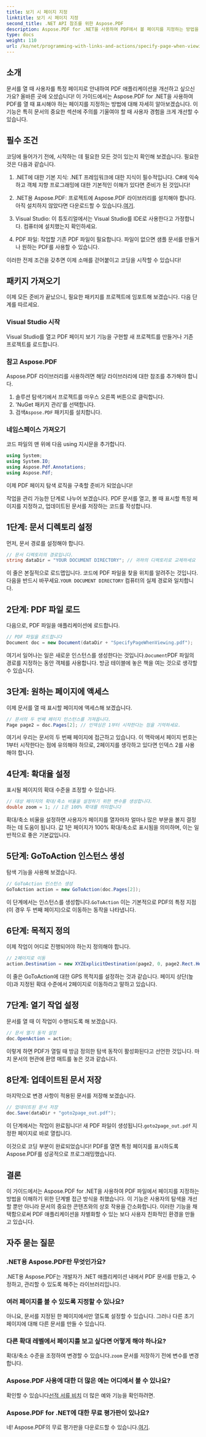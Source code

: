 ```yaml
---
title: 보기 시 페이지 지정
linktitle: 보기 시 페이지 지정
second_title: .NET API 참조를 위한 Aspose.PDF
description: Aspose.PDF for .NET을 사용하여 PDF에서 볼 페이지를 지정하는 방법을 알아보세요. 이 간단한 가이드로 사용자 탐색을 강화하세요.
type: docs
weight: 110
url: /ko/net/programming-with-links-and-actions/specify-page-when-viewing/
---
```

## 소개

문서를 열 때 사용자를 특정 페이지로 안내하여 PDF 애플리케이션을 개선하고 싶으신가요? 올바른 곳에 오셨습니다! 이 가이드에서는 Aspose.PDF for .NET을 사용하여 PDF를 열 때 표시해야 하는 페이지를 지정하는 방법에 대해 자세히 알아보겠습니다. 이 기능은 특히 문서의 중요한 섹션에 주의를 기울여야 할 때 사용자 경험을 크게 개선할 수 있습니다.

## 필수 조건

코딩에 들어가기 전에, 시작하는 데 필요한 모든 것이 있는지 확인해 보겠습니다. 필요한 것은 다음과 같습니다.

1. .NET에 대한 기본 지식: .NET 프레임워크에 대한 지식이 필수적입니다. C#에 익숙하고 객체 지향 프로그래밍에 대한 기본적인 이해가 있다면 준비가 된 것입니다!

2.  .NET용 Aspose.PDF: 프로젝트에 Aspose.PDF 라이브러리를 설치해야 합니다. 아직 설치하지 않았다면 다운로드할 수 있습니다.[여기](https://releases.aspose.com/pdf/net/).

3. Visual Studio: 이 튜토리얼에서는 Visual Studio를 IDE로 사용한다고 가정합니다. 컴퓨터에 설치했는지 확인하세요.

4. PDF 파일: 작업할 기존 PDF 파일이 필요합니다. 파일이 없으면 샘플 문서를 만들거나 원하는 PDF를 사용할 수 있습니다.

이러한 전제 조건을 갖추면 이제 소매를 걷어붙이고 코딩을 시작할 수 있습니다!

## 패키지 가져오기

이제 모든 준비가 끝났으니, 필요한 패키지를 프로젝트에 임포트해 보겠습니다. 다음 단계를 따르세요.

### Visual Studio 시작

Visual Studio를 열고 PDF 페이지 보기 기능을 구현할 새 프로젝트를 만들거나 기존 프로젝트를 로드합니다.

### 참고 Aspose.PDF

Aspose.PDF 라이브러리를 사용하려면 해당 라이브러리에 대한 참조를 추가해야 합니다.

1. 솔루션 탐색기에서 프로젝트를 마우스 오른쪽 버튼으로 클릭합니다.
2. 'NuGet 패키지 관리'를 선택합니다.
3.  검색`Aspose.PDF` 패키지를 설치합니다.

### 네임스페이스 가져오기

코드 파일의 맨 위에 다음 using 지시문을 추가합니다.

```csharp
using System;
using System.IO;
using Aspose.Pdf.Annotations;
using Aspose.Pdf;
```

이제 PDF 페이지 탐색 로직을 구축할 준비가 되었습니다!

작업을 관리 가능한 단계로 나누어 보겠습니다. PDF 문서를 열고, 볼 때 표시할 특정 페이지를 지정하고, 업데이트된 문서를 저장하는 코드를 작성합니다. 

## 1단계: 문서 디렉토리 설정

먼저, 문서 경로를 설정해야 합니다.

```csharp
// 문서 디렉토리의 경로입니다.
string dataDir = "YOUR DOCUMENT DIRECTORY"; // 귀하의 디렉토리로 교체하세요
```

 이 줄은 본질적으로 로드맵입니다. 코드에 PDF 파일을 찾을 위치를 알려주는 것입니다. 다음을 반드시 바꾸세요.`YOUR DOCUMENT DIRECTORY` 컴퓨터의 실제 경로와 일치합니다.

## 2단계: PDF 파일 로드

다음으로, PDF 파일을 애플리케이션에 로드합니다.

```csharp
// PDF 파일을 로드합니다
Document doc = new Document(dataDir + "SpecifyPageWhenViewing.pdf");
```

 여기서 일어나는 일은 새로운 인스턴스를 생성한다는 것입니다.`Document`PDF 파일의 경로를 지정하는 동안 객체를 사용합니다. 방금 테이블에 놓은 책을 여는 것으로 생각할 수 있습니다.

## 3단계: 원하는 페이지에 액세스

이제 문서를 열 때 표시할 페이지에 액세스해 보겠습니다.

```csharp
// 문서의 두 번째 페이지 인스턴스를 가져옵니다.
Page page2 = doc.Pages[2]; // 인덱싱은 1부터 시작한다는 점을 기억하세요.
```

여기서 우리는 문서의 두 번째 페이지에 접근하고 있습니다. 이 맥락에서 페이지 번호는 1부터 시작한다는 점에 유의해야 하므로, 2페이지를 생각하고 있다면 인덱스 2를 사용해야 합니다.

## 4단계: 확대율 설정

표시될 페이지의 확대 수준을 조정할 수 있습니다.

```csharp
// 대상 페이지의 확대/축소 비율을 설정하기 위한 변수를 생성합니다.
double zoom = 1; // 1은 100% 확대를 의미합니다
```

확대/축소 비율을 설정하면 사용자가 페이지를 열자마자 얼마나 많은 부분을 볼지 결정하는 데 도움이 됩니다. 값 1은 페이지가 100% 확대/축소로 표시됨을 의미하며, 이는 일반적으로 좋은 기본값입니다.

## 5단계: GoToAction 인스턴스 생성

탐색 기능을 사용해 보겠습니다.

```csharp
// GoToAction 인스턴스 생성
GoToAction action = new GoToAction(doc.Pages[2]); 
```

 이 단계에서는 인스턴스를 생성합니다.`GoToAction` 이는 기본적으로 PDF의 특정 지점(이 경우 두 번째 페이지)으로 이동하는 동작을 나타냅니다.

## 6단계: 목적지 정의

이제 작업이 어디로 진행되어야 하는지 정의해야 합니다.

```csharp
// 2페이지로 이동
action.Destination = new XYZExplicitDestination(page2, 0, page2.Rect.Height, zoom);
```

이 줄은 GoToAction에 대한 GPS 목적지를 설정하는 것과 같습니다. 페이지 상단(높이)과 지정된 확대 수준에서 2페이지로 이동하라고 말하고 있습니다.

## 7단계: 열기 작업 설정

문서를 열 때 이 작업이 수행되도록 해 보겠습니다.

```csharp
// 문서 열기 동작 설정
doc.OpenAction = action;
```

이렇게 하면 PDF가 열릴 때 방금 정의한 탐색 동작이 활성화된다고 선언한 것입니다. 마치 문서의 현관에 환영 매트를 놓은 것과 같습니다.

## 8단계: 업데이트된 문서 저장

마지막으로 변경 사항이 적용된 문서를 저장해 보겠습니다.

```csharp
// 업데이트된 문서 저장
doc.Save(dataDir + "goto2page_out.pdf");
```

이 단계에서는 작업이 완료됩니다! 새 PDF 파일이 생성됩니다.`goto2page_out.pdf` 지정한 페이지로 바로 열립니다.

이것으로 코딩 부분이 완료되었습니다! PDF를 열면 특정 페이지를 표시하도록 Aspose.PDF를 성공적으로 프로그래밍했습니다. 

## 결론

이 가이드에서는 Aspose.PDF for .NET을 사용하여 PDF 파일에서 페이지를 지정하는 방법을 이해하기 위한 단계별 접근 방식을 취했습니다. 이 기능은 사용자의 탐색을 개선할 뿐만 아니라 문서의 중요한 콘텐츠와의 상호 작용을 간소화합니다. 이러한 기능을 채택함으로써 PDF 애플리케이션을 차별화할 수 있는 보다 사용자 친화적인 환경을 만들고 있습니다.

## 자주 묻는 질문

### .NET용 Aspose.PDF란 무엇인가요?
.NET용 Aspose.PDF는 개발자가 .NET 애플리케이션 내에서 PDF 문서를 만들고, 수정하고, 관리할 수 있도록 해주는 라이브러리입니다.

### 여러 페이지를 볼 수 있도록 지정할 수 있나요?
아니요, 문서를 지정된 한 페이지에서만 열도록 설정할 수 있습니다. 그러나 다른 초기 페이지에 대해 다른 문서를 만들 수 있습니다.

### 다른 확대 레벨에서 페이지를 보고 싶다면 어떻게 해야 하나요?
 확대/축소 수준을 조정하여 변경할 수 있습니다.`zoom` 문서를 저장하기 전에 변수를 변경합니다.

### Aspose.PDF 사용에 대한 더 많은 예는 어디에서 볼 수 있나요?
 확인할 수 있습니다[선적 서류 비치](https://reference.aspose.com/pdf/net/) 더 많은 예와 기능을 확인하려면.

### Aspose.PDF for .NET에 대한 무료 평가판이 있나요?
 네! Aspose.PDF의 무료 평가판을 다운로드할 수 있습니다.[여기](https://releases.aspose.com/).